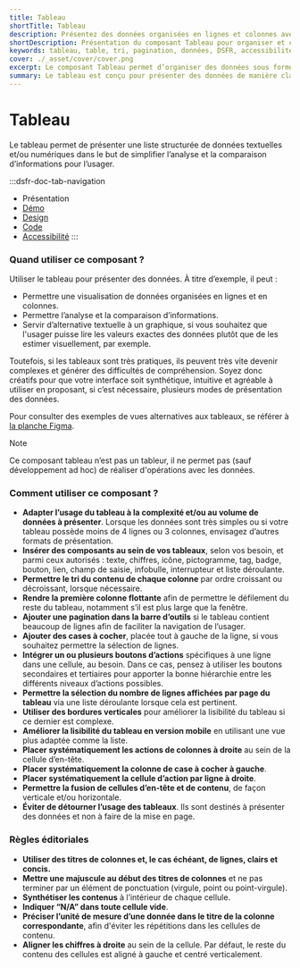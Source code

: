 ```yaml
---
title: Tableau
shortTitle: Tableau
description: Présentez des données organisées en lignes et colonnes avec le composant Tableau, pensé pour faciliter la lisibilité, la comparaison et la manipulation de contenus structurés dans vos interfaces.
shortDescription: Présentation du composant Tableau pour organiser et comparer des données.
keywords: tableau, table, tri, pagination, données, DSFR, accessibilité, lignes, colonnes, affichage structuré, composant, visualisation
cover: ./_asset/cover/cover.png
excerpt: Le composant Tableau permet d’organiser des données sous forme de lignes et colonnes, facilitant la lecture, la comparaison et la sélection d’informations. Il prend en charge le tri, la pagination et l’intégration de composants interactifs.
summary: Le tableau est conçu pour présenter des données de manière claire et structurée. Il prend en charge les fonctionnalités de tri, pagination, sélection de lignes et intégration de composants variés (boutons, liens, champs de saisie…). Il propose plusieurs états (par défaut, sélectionné) et tailles d’affichage (SM, MD, LG) selon le contexte. Bien que non personnalisable dans son ensemble, il permet de personnaliser les composants qu’il intègre. Son usage est recommandé pour des données complexes ou nombreuses, tout en restant attentif à la lisibilité sur tous les formats d’écran.
---
```


# Tableau

Le tableau permet de présenter une liste structurée de données textuelles et/ou numériques dans le but de simplifier l’analyse et la comparaison d’informations pour l’usager.

:::dsfr-doc-tab-navigation
- Présentation
- [Démo](./demo/index.md)
- [Design](./design/index.md)
- [Code](./code/index.md)
- [Accessibilité](./accessibility/index.md)
:::

### Quand utiliser ce composant ?

Utiliser le tableau pour présenter des données. À titre d’exemple, il peut : 

- Permettre une visualisation de données organisées en lignes et en colonnes.
- Permettre l’analyse et la comparaison d’informations.
- Servir d’alternative textuelle à un graphique, si vous souhaitez que l'usager puisse lire les valeurs exactes des données plutôt que de les estimer visuellement, par exemple.

Toutefois, si les tableaux sont très pratiques, ils peuvent très vite devenir complexes et générer des difficultés de compréhension. Soyez donc créatifs pour que votre interface soit synthétique, intuitive et agréable à utiliser en proposant, si c’est nécessaire, plusieurs modes de présentation des données.

Pour consulter des exemples de vues alternatives aux tableaux, se référer à [la planche Figma](https://www.figma.com/design/uVVICt7kJ1n4dzJ6t8x1uL/DSFR---Composants---v1.12.0?node-id=29382-10540&t=cJHK2fZAoZxn4ck2-1).

> [!NOTE]
> Ce composant tableau n’est pas un tableur, il ne permet pas (sauf développement ad hoc) de réaliser d'opérations avec les données.

### Comment utiliser ce composant ?

- **Adapter l’usage du tableau à la complexité et/ou au volume de données à présenter**. Lorsque les données sont très simples ou si votre tableau possède moins de 4 lignes ou 3 colonnes, envisagez d’autres formats de présentation.
- **Insérer des composants au sein de vos tableaux**, selon vos besoin, et parmi ceux autorisés : texte, chiffres, icône, pictogramme, tag, badge, bouton, lien, champ de saisie, infobulle, interrupteur et liste déroulante.
- **Permettre le tri du contenu de chaque colonne** par ordre croissant ou décroissant, lorsque nécessaire.
- **Rendre la première colonne flottante** afin de permettre le défilement du reste du tableau, notamment s’il est plus large que la fenêtre.
- **Ajouter une pagination dans la barre d’outils** si le tableau contient beaucoup de lignes afin de faciliter la navigation de l’usager.
- **Ajouter des cases à cocher**, placée tout à gauche de la ligne, si vous souhaitez permettre la sélection de lignes.
- **Intégrer un ou plusieurs boutons d’actions** spécifiques à une ligne dans une cellule, au besoin. Dans ce cas, pensez à utiliser les boutons secondaires et tertiaires pour apporter la bonne hiérarchie entre les différents niveaux d’actions possibles.
- **Permettre la sélection du nombre de lignes affichées par page du tableau** via une liste déroulante lorsque cela est pertinent.
- **Utiliser des bordures verticales** pour améliorer la lisibilité du tableau si ce dernier est complexe.
- **Améliorer la lisibilité du tableau en version mobile** en utilisant une vue plus adaptée comme la liste.
- **Placer systématiquement les actions de colonnes à droite** au sein de la cellule d’en-tête.
- **Placer systématiquement la colonne de case à cocher à gauche**.
- **Placer systématiquement la cellule d’action par ligne à droite**.
- **Permettre la fusion de cellules d’en-tête et de contenu**, de façon verticale et/ou horizontale.
- **Éviter de détourner l’usage des tableaux**. Ils sont destinés à présenter des données et non à faire de la mise en page.

### Règles éditoriales

- **Utiliser des titres de colonnes et, le cas échéant, de lignes, clairs et concis.**
- **Mettre une majuscule au début des titres de colonnes** et ne pas terminer par un élément de ponctuation (virgule, point ou point-virgule).
- **Synthétiser les contenus** à l’intérieur de chaque cellule.
- **Indiquer “N/A” dans toute cellule vide**.
- **Préciser l’unité de mesure d’une donnée dans le titre de la colonne correspondante**, afin d'éviter les répétitions dans les cellules de contenu.
- **Aligner les chiffres à droite** au sein de la cellule. Par défaut, le reste du contenu des cellules est aligné à gauche et centré verticalement.